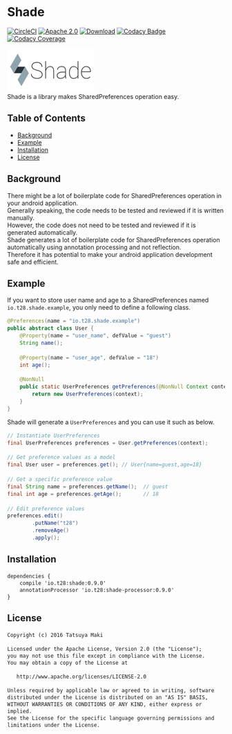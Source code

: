 # Shade
[![CircleCI](https://circleci.com/gh/t28hub/shade/tree/master.svg?style=shield&circle-token=25f82fe2b019fde78e4cd770177fe7108d8fe53e)](https://circleci.com/gh/t28hub/shade/tree/master)
[![Apache 2.0](https://img.shields.io/badge/license-Apache%202.0-blue.svg)](https://github.com/t28hub/shade/blob/feature-updating-readme/LICENSE)
[![Download](https://api.bintray.com/packages/t28/maven/shade/images/download.svg)](https://bintray.com/t28/maven/shade/_latestVersion)
[![Codacy Badge](https://api.codacy.com/project/badge/Grade/3c7ef2214080460cbc33390143422e5d)](https://www.codacy.com/app/t28/shade?utm_source=github.com&amp;utm_medium=referral&amp;utm_content=t28hub/shade&amp;utm_campaign=badger)
[![Codacy Coverage](https://api.codacy.com/project/badge/Coverage/3c7ef2214080460cbc33390143422e5d)](https://www.codacy.com/app/t28/shade?utm_source=github.com&amp;utm_medium=referral&amp;utm_content=t28hub/shade&amp;utm_campaign=badger)

![Shade](logo.png)  
Shade is a library makes SharedPreferences operation easy.

## Table of Contents
- [Background](#background)
- [Example](#example)
- [Installation](#installation)
- [License](#license)

## Background
There might be a lot of boilerplate code for SharedPreferences operation in your android application.  
Generally speaking, the code needs to be tested and reviewed if it is written manually.  
However, the code does not need to be tested and reviewed if it is generated automatically.  
Shade generates a lot of boilerplate code for SharedPreferences operation automatically using annotation processing and not reflection.  
Therefore it has potential to make your android application development safe and efficient.  

## Example
If you want to store user name and age to a SharedPreferences named `io.t28.shade.example`, you only need to define a following class.
```java
@Preferences(name = "io.t28.shade.example")
public abstract class User {
    @Property(name = "user_name", defValue = "guest")
    String name();

    @Property(name = "user_age", defValue = "18")
    int age();

    @NonNull
    public static UserPreferences getPreferences(@NonNull Context context) {
        return new UserPreferences(context);
    }
}
```
Shade will generate a `UserPreferences` and you can use it such as below.
```java
// Instantiate UserPreferences
final UserPreferences preferences = User.getPreferences(context);

// Get preference values as a model
final User user = preferences.get(); // User{name=guest,age=18}

// Get a specific preference value
final String name = preferences.getName();  // guest
final int age = preferences.getAge();       // 18

// Edit preference values
preferences.edit()
        .putName("t28")
        .removeAge()
        .apply();
```


## Installation
```
dependencies {
    compile 'io.t28:shade:0.9.0'
    annotationProcessor 'io.t28:shade-processor:0.9.0'
}
```

## License
```
Copyright (c) 2016 Tatsuya Maki

Licensed under the Apache License, Version 2.0 (the "License");
you may not use this file except in compliance with the License.
You may obtain a copy of the License at

   http://www.apache.org/licenses/LICENSE-2.0

Unless required by applicable law or agreed to in writing, software
distributed under the License is distributed on an "AS IS" BASIS,
WITHOUT WARRANTIES OR CONDITIONS OF ANY KIND, either express or implied.
See the License for the specific language governing permissions and
limitations under the License.
```
